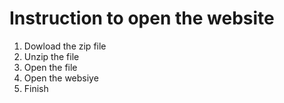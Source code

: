 # Instruction to open the website
1. Dowload the zip file
2. Unzip the file
3. Open the file
4. Open the websiye
5. Finish
